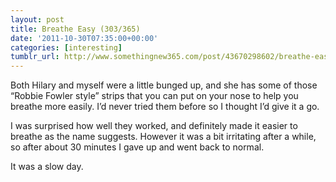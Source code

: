 ```yaml
---
layout: post
title: Breathe Easy (303/365)
date: '2011-10-30T07:35:00+00:00'
categories: [interesting]
tumblr_url: http://www.somethingnew365.com/post/43670298602/breathe-easy-303365
---
```

Both Hilary and myself were a little bunged up, and she has some of those “Robbie Fowler style” strips that you can put on your nose to help you breathe more easily. I’d never tried them before so I thought I’d give it a go.

I was surprised how well they worked, and definitely made it easier to breathe as the name suggests. However it was a bit irritating after a while, so after about 30 minutes I gave up and went back to normal.

It was a slow day.
